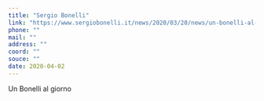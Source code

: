 ```yaml
---
title: "Sergio Bonelli"
link: "https://www.sergiobonelli.it/news/2020/03/20/news/un-bonelli-al-giorno-1007956/"
phone: ""
mail: ""
address: ""
coord: ""
souce: ""
date: 2020-04-02
---
```


Un Bonelli al giorno
